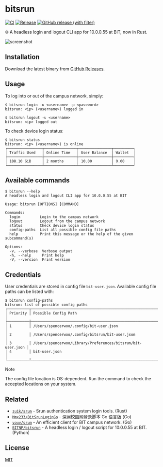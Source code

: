 # bitsrun

[![CI](https://github.com/spencerwooo/bitsrun-rs/actions/workflows/ci.yml/badge.svg)](https://github.com/spencerwooo/bitsrun-rs/actions/workflows/ci.yml)
[![Release](https://github.com/spencerwooo/bitsrun-rs/actions/workflows/release.yml/badge.svg)](https://github.com/spencerwooo/bitsrun-rs/actions/workflows/release.yml)
[![GitHub release (with filter)](https://img.shields.io/github/v/release/spencerwooo/bitsrun-rs)](https://github.com/spencerwooo/bitsrun-rs/releases/latest)

🌐 A headless login and logout CLI app for 10.0.0.55 at BIT, now in Rust.

![screenshot](https://github.com/spencerwooo/bitsrun-rs/assets/32114380/011e7591-1474-4df8-a371-7a9da7629959)

## Installation

Download the latest binary from [GitHub Releases](https://github.com/spencerwooo/bitsrun-rs/releases/latest).

## Usage

To log into or out of the campus network, simply:

```console
$ bitsrun login -u <username> -p <password>
bitsrun: <ip> (<username>) logged in

$ bitsrun logout -u <username>
bitsrun: <ip> logged out
```

To check device login status:

```console
$ bitsrun status
bitsrun: <ip> (<username>) is online
┌────────────────┬───────────────┬───────────────┬─────────┐
│ Traffic Used   │ Online Time   │ User Balance  │ Wallet  │
├────────────────┼───────────────┼───────────────┼─────────┤
│ 188.10 GiB     │ 2 months      │ 10.00         │ 0.00    │
└────────────────┴───────────────┴───────────────┴─────────┘
```

## Available commands

```console
$ bitsrun --help
A headless login and logout CLI app for 10.0.0.55 at BIT

Usage: bitsrun [OPTIONS] [COMMAND]

Commands:
  login         Login to the campus network
  logout        Logout from the campus network
  status        Check device login status
  config-paths  List all possible config file paths
  help          Print this message or the help of the given subcommand(s)

Options:
  -v, --verbose  Verbose output
  -h, --help     Print help
  -V, --version  Print version
```

## Credentials

User credentials are stored in config file `bit-user.json`. Available config file paths can be listed with:

```console
$ bitsrun config-paths
bitsrun: list of possible config paths
┌──────────┬─────────────────────────────────────────────────────────────┐
│ Priority │ Possible Config Path                                        │
├──────────┼─────────────────────────────────────────────────────────────┤
│ 1        │ /Users/spencerwoo/.config/bit-user.json                     │
│ 2        │ /Users/spencerwoo/.config/bitsrun/bit-user.json             │
│ 3        │ /Users/spencerwoo/Library/Preferences/bitsrun/bit-user.json │
│ 4        │ bit-user.json                                               │
└──────────┴─────────────────────────────────────────────────────────────┘
```

> [!NOTE]
> The config file location is OS-dependent. Run the command to check the accepted locations on your system.

## Related

- [`zu1k/srun`](https://github.com/zu1k/srun) - Srun authentication system login tools. (Rust)
- [`Mmx233/BitSrunLoginGo`](https://github.com/Mmx233/BitSrunLoginGo) - 深澜校园网登录脚本 Go 语言版 (Go)
- [`vouv/srun`](https://github.com/vouv/srun) - An efficient client for BIT campus network. (Go)
- [`BITNP/bitsrun`](https://github.com/BITNP/bitsrun) - A headless login / logout script for 10.0.0.55 at BIT. (Python)

## License

[MIT](./LICENSE)
